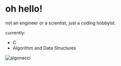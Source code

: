 # oh hello!

not an engineer or a scientist, just a coding hobbyist.

currently:
- C
- Algorithm and Data Structures

<img src="https://github-readme-streak-stats.herokuapp.com/?user=algonacci&" alt="algonacci" />
